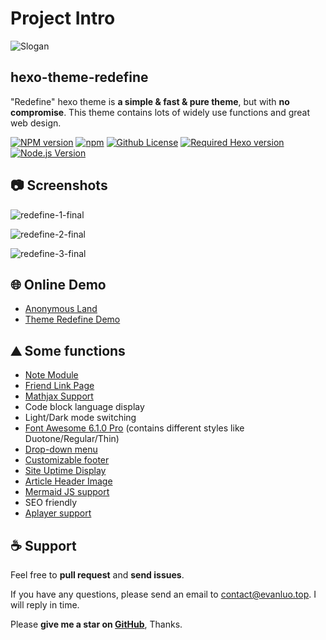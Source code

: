 # Project Intro

![Slogan](https://evan.beee.top/img/2023/02/15/cbf84586c2efcdcde78f646b8b3a5505.png)



## hexo-theme-redefine

"Redefine" hexo theme is **a simple & fast & pure theme**, but with **no compromise**. This theme contains lots of widely use functions and great web design.

[![NPM version](https://img.shields.io/npm/v/hexo-theme-redefine?color=red&logo=npm&style=flat-square)](https://www.npmjs.com/package/hexo-theme-redefine) [![npm](https://img.shields.io/npm/dw/hexo-theme-redefine?logo=npm&style=flat-square)](https://www.npmjs.com/package/hexo-theme-redefine) [![Github License](https://img.shields.io/github/license/XPoet/hexo-theme-keep.svg?style=flat-square)](https://github.com/EvanNotFound/hexo-theme-redefine/blob/main/LICENSE) [![Required Hexo version](https://img.shields.io/badge/hexo-%3E=5.0.0-blue?style=flat-square&logo=hexo)](https://hexo.io/) [![Node.js Version](https://img.shields.io/badge/node-%3E=12.0-success.svg?style=flat-square&logo=Node.js&longCache=true)](https://hexo.io/)

## 📷 Screenshots

![redefine-1-final](https://evan.beee.top/img/2023/01/21/5966cf4d2f2c05aecad54e233d9562ff.png)

![redefine-2-final](https://evan.beee.top/img/2023/01/21/6f3cad025693262f4ead2df7ac5e0883.png)

![redefine-3-final](https://evan.beee.top/img/2023/01/21/ddbb6406646f3f96acbc4764c5ac2ac1.png)

## 🌐 Online Demo

- [Anonymous Land](https://ohevan.com/)
- [Theme Redefine Demo](https://redefine.evanluo.top/)

## ⛰️ Some functions

- [Note Module](https://redefine-docs.ohevan.com/docs/advanced/writing-modules/note-module)
- [Friend Link Page](https://redefine-docs.ohevan.com/docs/advanced/friend-link)
- [Mathjax Support](https://redefine-docs.ohevan.com/docs/advanced/writing-modules/mathjax)
- Code block language display
- Light/Dark mode switching
- [Font Awesome 6.1.0 Pro](https://redefine-docs.ohevan.com/docs/configuration-guide/fontawesome) (contains different styles like Duotone/Regular/Thin)
- [Drop-down menu](https://redefine-docs.ohevan.com/docs/configuration-guide/menu)
- [Customizable footer](https://redefine-docs.ohevan.com/docs/configuration-guide/footer)
- [Site Uptime Display](https://redefine-docs.ohevan.com/docs/configuration-guide/footer)
- [Article Header Image](https://redefine-docs.ohevan.com/docs/advanced/home-contents/thumbnail)
- [Mermaid JS support](https://redefine-docs.ohevan.com/docs/advanced/theme-plugins/mermaid)
- SEO friendly
- [Aplayer support](https://redefine-docs.ohevan.com/docs/advanced/theme-plugins/aplayer)

## ☕ Support

Feel free to **pull request** and **send issues**.

If you have any questions, please send an email to [contact@evanluo.top](mailto:contact@evanluo.top). I will reply in time.

Please **give me a star on [GitHub](https://github.com/EvanNotFound/hexo-theme-redefine)**, Thanks.
